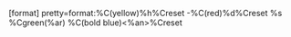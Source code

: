 [format]
  pretty=format:%C(yellow)%h%Creset -%C(red)%d%Creset %s %Cgreen(%ar) %C(bold
  blue)<%an>%Creset

